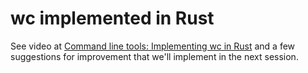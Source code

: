 # wc implemented in Rust

See video at [Command line tools: Implementing wc in Rust](https://rust.code-maven.com/implementing-wc-in-rust) and a few suggestions for improvement
that we'll implement in the next session.
